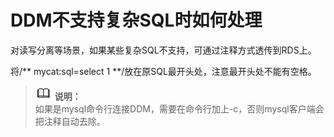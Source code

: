 # DDM不支持复杂SQL时如何处理<a name="ddm_04_0017"></a>

对读写分离等场景，如果某些复杂SQL不支持，可通过注释方式透传到RDS上。

将/\*\* mycat:sql=select 1 \*\*/放在原SQL最开头处，注意最开头处不能有空格。

>![](public_sys-resources/icon-note.gif) **说明：**   
>如果是mysql命令行连接DDM，需要在命令行加上-c，否则mysql客户端会把注释自动去除。  

